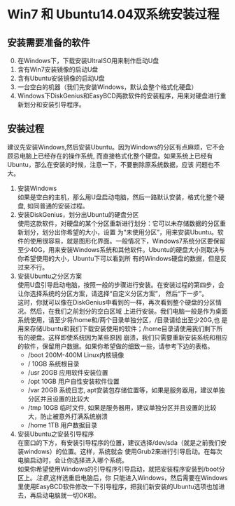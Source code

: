 # Win7 和 Ubuntu14.04双系统安装过程
## 安装需要准备的软件
0. 在Windows下，下载安装UltraISO用来制作启动U盘
1. 含有Win7安装镜像的启动U盘
2. 含有Ubuntu安装镜像的启动U盘
3. 一台空白的机器（我们先安装Windows，默认会整个格式化硬盘）
4. Windows下DiskGenius和EasyBCD两款软件的安装程序，用来对硬盘进行重新划分和安装引导程序。

## 安装过程
建议先安装Windows,然后安装Ubuntu。因为Windows的分区有点麻烦，它不会顾忌电脑上已经存在的操作系统,
而直接格式化整个硬盘。如果系统上已经有Ubuntu，那么在安装的时候，注意一下，不要删除原系统数据，应该
问题也不大。

1. 安装Windows  
如果是空白的主机，那么用U盘启动电脑，然后一路默认安装，格式化整个硬盘, 如同普通的安装过程。
2. 安装DiskGenius，划分出Ubuntu的硬盘分区  
使用这款软件，对硬盘的某个分区重新进行划分：它可以未存储数据的分区重新划分，划分出你希望的大小，设置
为“未使用分区”，用来安装Ubuntu。软件的使用很容易，就是图形化界面。一般情况下，Windows7系统分区要保留
至少40G，用来安装Windows系统和其他软件。Ubuntu的硬盘大小则取决与你希望使用的大小，Ubuntu下可以看到所
有的Windows硬盘的数据，但是反过来不行。
3. 安装Ubuntu之分区方案  
使用U盘引导启动电脑，按照一般的步骤进行安装。在安装过程的第四步，会让你选择系统的分区方案，请选择“自定义分区方案”，
然后“下一步”。  
这时，你就可以像在DiskGenius中看到的一样，再次看到整个硬盘的分区情况。然后，在我们之前划分的空白区域
上进行安装。我们电脑一般是作为桌面系统使用，请至少将/home和/两个目录单独分区，/目录请给出至少20G,也
是用来存储Ubuntu和我们下载安装使用的软件；/home目录请使用我们剩下所有的硬盘。这样即使系统因为某些原因
崩溃，我们只需要重新安装系统和相应的软件，保留用户数据。如果你希望做的细致一些，请参考下边的表格。
    * /boot 200M-400M   Linux内核镜像
    * /     10GB        系统根目录
    * /usr  20GB        应用软件安装位置
    * /opt  10GB        用户自性安装软件位置
    * /var  20GB        系统日志, apt安装包存储位置等，如果是服务器用，建议单独分区并且设置的比较大
    * /tmp  10GB        临时文件, 如果是服务器用，建议单独分区并且设置的比较大，防止被意外打满系统崩溃
    * /home 1TB         用户数据目录  
4. 安装Ubuntu之安装引导程序        
在窗口的下方，有安装引导程序的位置，建议选择/dev/sda（就是之前我们安装windows）的位置。这样，系统就会
使用Grub2来进行引导启动。在每次电脑启动时，会让你选择进入哪个系统。  
如果你希望使用Windows的引导程序引导启动，就把安装程序安装到/boot分区上。*注意*,这样选重启电脑后，你
只能进入Windows，然后需要在Windows里使用EasyBCD软件修改一下引导程序，把我们新安装的Ubuntu选项也加进
去，再启动电脑就一切OK啦。




